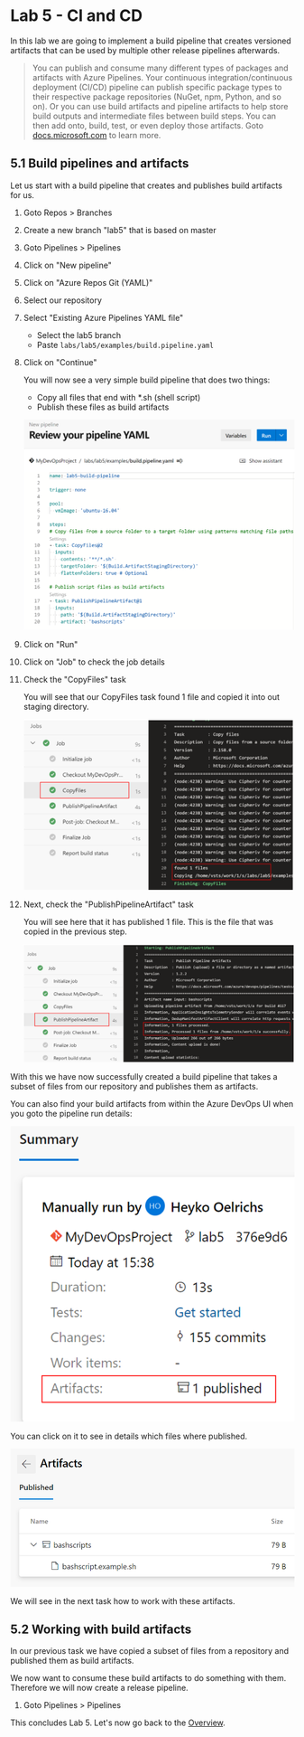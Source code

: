 # Lab 5 - CI and CD

In this lab we are going to implement a build pipeline that creates versioned artifacts that can be used by multiple other release pipelines afterwards.

> You can publish and consume many different types of packages and artifacts with Azure Pipelines. Your continuous integration/continuous deployment (CI/CD) pipeline can publish specific package types to their respective package repositories (NuGet, npm, Python, and so on). Or you can use build artifacts and pipeline artifacts to help store build outputs and intermediate files between build steps. You can then add onto, build, test, or even deploy those artifacts. Goto [docs.microsoft.com](https://docs.microsoft.com/azure/devops/pipelines/artifacts/artifacts-overview?view=azure-devops) to learn more.

## 5.1 Build pipelines and artifacts

Let us start with a build pipeline that creates and publishes build artifacts for us.

1. Goto Repos > Branches
1. Create a new branch "lab5" that is based on master
1. Goto Pipelines > Pipelines
1. Click on "New pipeline"
1. Click on "Azure Repos Git (YAML)"
1. Select our repository
1. Select "Existing Azure Pipelines YAML file"

    * Select the lab5 branch
    * Paste `labs/lab5/examples/build.pipeline.yaml`

1. Click on "Continue"

    You will now see a very simple build pipeline that does two things:

    * Copy all files that end with *.sh (shell script)
    * Publish these files as build artifacts

    ![build pipeline example](img/lab5_build_pipeline_editor.png)

1. Click on "Run"
1. Click on "Job" to check the job details
1. Check the "CopyFiles" task

    You will see that our CopyFiles task found 1 file and copied it into out staging directory.

    ![build pipeline output](img/lab5_build_pipeline_output.png)

1. Next, check the "PublishPipelineArtifact" task

    You will see here that it has published 1 file. This is the file that was copied in the previous step.

    ![build pipeline output](img/lab5_build_pipeline_output2.png)

With this we have now successfully created a build pipeline that takes a subset of files from our repository and publishes them as artifacts.

You can also find your build artifacts from within the Azure DevOps UI when you goto the pipeline run details:

![build pipeline output status](img/lab3_build_pipeline_output_status.png)

You can click on it to see in details which files where published.

![build pipeline artifacts](img/lab5_build_pipeline_artifacts.png)

We will see in the next task how to work with these artifacts.

## 5.2 Working with build artifacts

In our previous task we have copied a subset of files from a repository and published them as build artifacts.

We now want to consume these build artifacts to do something with them. Therefore we will now create a release pipeline.

1. Goto Pipelines > Pipelines

This concludes Lab 5. Let's now go back to the [Overview](/README.md).
